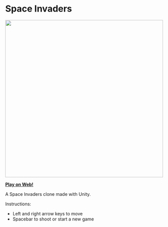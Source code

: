 # Space Invaders
<img src="https://user-images.githubusercontent.com/40670706/43240666-ef7461f8-90da-11e8-8db2-81579650f273.JPG" width="500">

**[Play on Web!](https://wbmeehan.github.io/space-invaders/)**

A Space Invaders clone made with Unity.

Instructions:
- Left and right arrow keys to move
- Spacebar to shoot or start a new game

